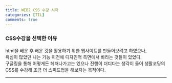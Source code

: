 ```yaml
---
title: WEB2 CSS 수강 시작
categories: [TIL]
comments: true
---
```


### CSS수강을 선택한 이유
html을 배운 후 배운 것을 활용하기 위한 웹사이트를 만들어보려고 하였으나,   
욕심이 많았던 나는 기능 이전에 디자인적 측면에서 바라는 것들이 있었다.  
구글링을 통해 어떻게든 헤쳐나가고는 있으나 진행이 더디다는 생각이 들어 생활코딩의 CSS를 수강해 조금 더 스피드업을 해보자는 목적이다.

---
